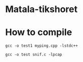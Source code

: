 # Matala-tikshoret

# How to compile

```
gcc -o test1 myping.cpp -lstdc++
```
```
gcc -o test snif.c -lpcap
```
